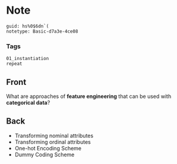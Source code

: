 # Note
```
guid: hs%0$6dn`(
notetype: Basic-d7a3e-4ce08
```

### Tags
```
01_instantiation
repeat
```

## Front
What are approaches of <b>feature engineering</b> that can be used
with <b>categorical data</b>?

## Back
<ul>
  <li>Transforming nominal attributes
  <li>Transforming ordinal attributes
  <li>One-hot Encoding Scheme
  <li>Dummy Coding Scheme
</ul>
